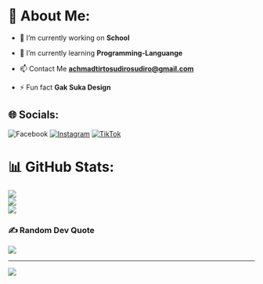 # 💫 About Me:
- 🔭 I’m currently working on **School**

- 🌱 I’m currently learning **Programming-Languange**

- 📫 Contact Me **achmadtirtosudirosudiro@gmail.com**

- ⚡ Fun fact **Gak Suka Design**

## 🌐 Socials:
![Facebook](https://img.shields.io/badge/Facebook-%231877F2.svg?logo=Facebook&logoColor=white) [![Instagram](https://img.shields.io/badge/Instagram-%23E4405F.svg?logo=Instagram&logoColor=white)](https://instagram.com/achmadtirtosudiro) [![TikTok](https://img.shields.io/badge/TikTok-%23000000.svg?logo=TikTok&logoColor=white)](https://tiktok.com/@investor.muda99)

# 📊 GitHub Stats:
![](https://github-readme-stats.vercel.app/api?username=Achmadts&theme=dark&hide_border=false&include_all_commits=false&count_private=false)<br/>
![](https://github-readme-streak-stats.herokuapp.com/?user=Achmadts&theme=dark&hide_border=false)<br/>
![](https://github-readme-stats.vercel.app/api/top-langs/?username=Achmadts&theme=dark&hide_border=false&include_all_commits=false&count_private=false&layout=compact)

### ✍️ Random Dev Quote
![](https://quotes-github-readme.vercel.app/api?type=horizontal&theme=tokyonight)

---
[![](https://visitcount.itsvg.in/api?id=Achmadts&icon=0&color=0)](https://visitcount.itsvg.in)

<!-- Proudly created with GPRM ( https://gprm.itsvg.in ) -->
